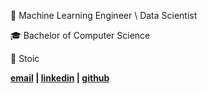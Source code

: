 🧠 Machine Learning Engineer \ Data Scientist

🎓 Bachelor of Computer Science

🗿 Stoic

**[email](mailto:alexkopylov123@gmail.com) | [linkedin](https://www.linkedin.com/in/aleksei-kopylov-8b0840169/) | [github](https://github.com/Alex-Kopylov)**

